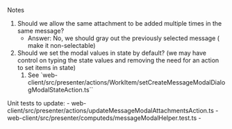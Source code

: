 Notes
1. Should we allow the same attachment to be added multiple times in the same message?
    - Answer: No, we should gray out the previously selected message ( make it non-selectable)
2. Should we set the modal values in state by default? (we may have control on typing the state values and removing the need for an action to set items in state)
   1. See  `web-client/src/presenter/actions/WorkItem/setCreateMessageModalDialogModalStateAction.ts``



Unit tests to update:
    - web-client/src/presenter/actions/updateMessageModalAttachmentsAction.ts
    - web-client/src/presenter/computeds/messageModalHelper.test.ts
    - 
